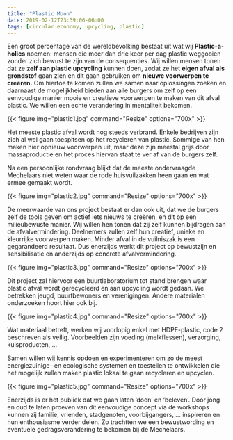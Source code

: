 ```yaml
---
title: "Plastic Moon"
date: 2019-02-12T23:39:06-06:00
tags: [circular economy, upcycling, plastic]
---
```


Een groot percentage van de wereldbevolking bestaat uit wat wij **Plastic-a-holics** noemen: mensen die meer dan drie keer per dag plastic weggooien zonder zich bewust te zijn van de consequenties. Wij willen mensen tonen dat ze **zelf aan plastic upcycling** kunnen doen, zodat ze het **eigen afval als grondstof** gaan zien en dit gaan gebruiken om **nieuwe voorwerpen te creëren.**  Om hiertoe te komen zullen we samen naar oplossingen zoeken en daarnaast de mogelijkheid bieden aan alle burgers om zelf op een eenvoudige manier mooie en creatieve voorwerpen te maken van dit afval plastic.  We willen een echte verandering in mentaliteit bekomen.

{{< figure img="plastic1.jpg" command="Resize" options="700x" >}}

Het meeste plastic afval wordt nog steeds verbrand. Enkele bedrijven zijn zich al wel gaan toespitsen op het recycleren van plastic. Sommige van hen maken hier opnieuw voorwerpen uit, maar deze zijn meestal grijs door massaproductie en het proces hiervan staat te ver af van de burgers zelf.

Na een persoonlijke rondvraag blijkt dat de meeste ondervraagde Mechelaars niet weten waar de rode huisvuilzakken heen gaan en wat ermee gemaakt wordt. 

{{< figure img="plastic2.jpg" command="Resize" options="700x" >}}

De meerwaarde van ons project bestaat er dan ook uit, dat we de burgers zelf de tools geven om actief iets nieuws te creëren, en dit op een milieubewuste manier. Wij willen hen tonen dat zij zelf kunnen bijdragen aan de afvalvermindering. Deelnemers zullen zelf hun creatief, unieke en kleurrijke voorwerpen maken. Minder afval in de vuilniszak is een gegarandeerd resultaat. Dus enerzijds werkt dit project op bewustzijn en sensibilisatie en anderzijds op concrete afvalvermindering.

{{< figure img="plastic3.jpg" command="Resize" options="700x" >}}

Dit project zal hiervoor een buurtlaboratorium tot stand brengen waar plastic afval wordt gerecycleerd en aan upcycling wordt gedaan. We betrekken jeugd, buurtbewoners en verenigingen. Andere materialen onderzoeken hoort hier ook bij.

{{< figure img="plastic4.jpg" command="Resize" options="700x" >}}

Wat materiaal betreft, werken wij voorlopig enkel met HDPE-plastic, code 2 beschreven als veilig. Voorbeelden zijn voeding (melkflessen), verzorging, kuisproducten, … 

Samen willen wij kennis opdoen en experimenteren om zo de meest energiezuinige- en ecologische systemen en toestellen te ontwikkelen die het mogelijk zullen maken plastic lokaal te gaan recycleren en upcyclen.

{{< figure img="plastic5.jpg" command="Resize" options="700x" >}}

Enerzijds is er het publiek dat we gaan laten ‘doen’ en ‘beleven’. Door jong en oud te laten proeven van dit eenvoudige concept via de workshops kunnen zij familie, vrienden, stadgenoten, voorbijgangers, … inspireren en hun enthousiasme verder delen. Zo trachtten we een bewustwording en eventuele gedragsverandering te bekomen bij de Mechelaars.
